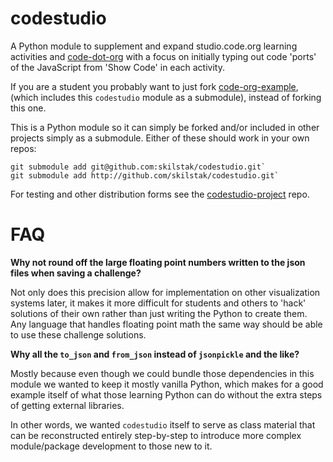 codestudio
==========

A Python module to supplement and expand studio.code.org learning
activities and [code-dot-org](http://github.com/code-dot-org) with a focus
on initially typing out code 'ports' of the JavaScript from 'Show Code'
in each activity.

If you are a student you probably want to just fork
[code-org-example](http://github.com/skilstak/code-org-example), (which
includes this `codestudio` module as a submodule), instead of forking
this one.

This is a Python module so it can simply be forked and/or included in
other projects simply as a submodule. Either of these should work in
your own repos:

```
git submodule add git@github.com:skilstak/codestudio.git`
git submodule add http://github.com/skilstak/codestudio.git`
```

For testing and other distribution forms see the
[codestudio-project](http://github.com/skilstak/codestudio-project) repo.

FAQ
===

**Why not round off the large floating point numbers written to the json
files when saving a challenge?**

Not only does this precision allow for implementation on other visualization
systems later, it makes it more difficult for students and others to 'hack'
solutions of their own rather than just writing the Python to create them.
Any language that handles floating point math the same way should be able to
use these challenge solutions.

**Why all the `to_json` and `from_json` instead of `jsonpickle` and the
like?**

Mostly because even though we could bundle those dependencies in this module
we wanted to keep it mostly vanilla Python, which makes for a good example
itself of what those learning Python can do without the extra steps of
getting external libraries.

In other words, we wanted `codestudio` itself to serve as class material
that can be reconstructed entirely step-by-step to introduce more complex
module/package development to those new to it.
